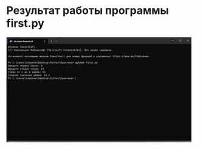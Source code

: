 # Результат работы программы first.py
![Программа First.py результат в коммандной строке](https://github.com/GontarRV/Python/blob/main/Practice/result%20First.jpg) 
